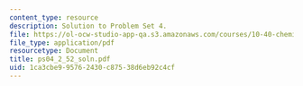 ```yaml
---
content_type: resource
description: Solution to Problem Set 4.
file: https://ol-ocw-studio-app-qa.s3.amazonaws.com/courses/10-40-chemical-engineering-thermodynamics-fall-2003/1ca3cbe995762430c87538d6eb92c4cf_ps04_2_52_soln.pdf
file_type: application/pdf
resourcetype: Document
title: ps04_2_52_soln.pdf
uid: 1ca3cbe9-9576-2430-c875-38d6eb92c4cf
---
```

